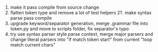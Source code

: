 
1. make it pass compile from source change
2. flatten token type and remove a lot of test helpers
2?. make syntax parse pass compile
3. upgrade keyword/separator generation, merge .grammar file into token.py and move to scripts folder, fix separator's typo
4. try use syntax parser style parse context, merge major parsers and change literal parsers into "if match token start" from current "loop match current chars"
